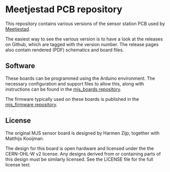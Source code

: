 Meetjestad PCB repository
=========================

This repository contains various versions of the sensor station PCB used
by [Meetjestad](https://www.meetjestad.net).

The easiest way to see the various version is to have a look at the
releases on Github, which are tagged with the version number. The
release pages also contain rendered (PDF) schematics and board files.

Software
--------
These boards can be programmed using the Arduino environment. The
necessary configuration and support files to allow this, along with
instructions can be found in the [mjs_boards
repository](https://github.com/meetjestad/mjs_boards).

The firmware typically used on these boards is published in the
[mjs_firmware repository](https://github.com/meetjestad/mjs_firmware).

License
-------
The original MJS sensor board is designed by Harmen Zijp, together with
Matthijs Kooijman.

The design for this board is open hardware and licensed
under the the CERN-OHL-W v2 license. Any designs derived from or
containing parts of this design must be similarly licensed. See the
LICENSE file for the full license text.
